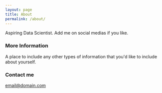```yaml
---
layout: page
title: About
permalink: /about/
---
```


Aspiring Data Scientist. Add me on social medias if you like.

### More Information

A place to include any other types of information that you'd like to include about yourself.

### Contact me

[email@domain.com](mailto:email@domain.com)
